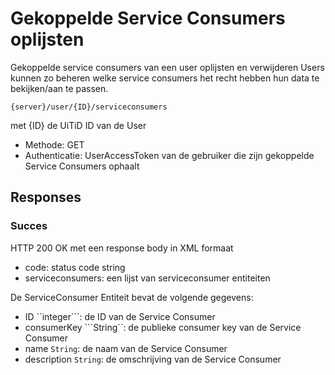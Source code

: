 ---
---

# Gekoppelde Service Consumers oplijsten

Gekoppelde service consumers van een user oplijsten en verwijderen
Users kunnen zo beheren welke service consumers het recht hebben hun data te bekijken/aan te passen.

	{server}/user/{ID}/serviceconsumers

met {ID} de UiTiD ID van de User

* Methode: GET
* Authenticatie: UserAccessToken van de gebruiker die zijn gekoppelde Service Consumers ophaalt

## Responses

### Succes

HTTP 200 OK met een response body in XML formaat

* code: status code string
* serviceconsumers: een lijst van serviceconsumer entiteiten

De ServiceConsumer Entiteit bevat de volgende gegevens:

* ID ``integer```: de ID van de Service Consumer
* consumerKey ```String``: de publieke consumer key van de Service Consumer
* name ```String```: de naam van de Service Consumer
* description ```String```: de omschrijving van de Service Consumer
